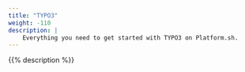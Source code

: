 ```yaml
---
title: "TYPO3"
weight: -110
description: |
    Everything you need to get started with TYPO3 on Platform.sh.
---
```


{{% description %}}
